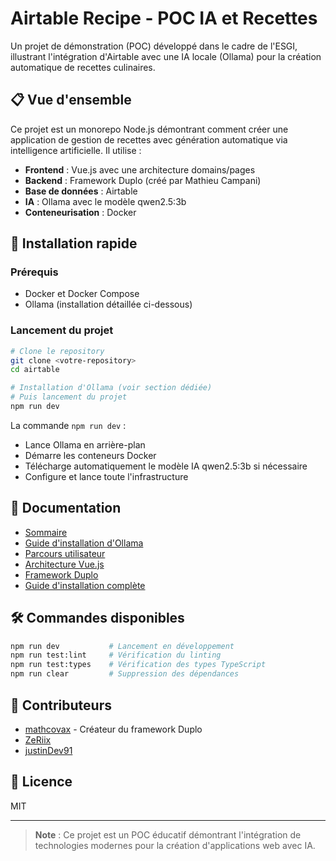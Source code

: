 # Airtable Recipe - POC IA et Recettes

Un projet de démonstration (POC) développé dans le cadre de l'ESGI, illustrant l'intégration d'Airtable avec une IA locale (Ollama) pour la création automatique de recettes culinaires.

## 📋 Vue d'ensemble

Ce projet est un monorepo Node.js démontrant comment créer une application de gestion de recettes avec génération automatique via intelligence artificielle. Il utilise :

- **Frontend** : Vue.js avec une architecture domains/pages
- **Backend** : Framework Duplo (créé par Mathieu Campani)
- **Base de données** : Airtable
- **IA** : Ollama avec le modèle qwen2.5:3b
- **Conteneurisation** : Docker

## 🚀 Installation rapide

### Prérequis
- Docker et Docker Compose
- Ollama (installation détaillée ci-dessous)

### Lancement du projet

```bash
# Clone le repository
git clone <votre-repository>
cd airtable

# Installation d'Ollama (voir section dédiée)
# Puis lancement du projet
npm run dev
```

La commande `npm run dev` :
- Lance Ollama en arrière-plan
- Démarre les conteneurs Docker
- Télécharge automatiquement le modèle IA qwen2.5:3b si nécessaire
- Configure et lance toute l'infrastructure

## 📖 Documentation

- [Sommaire](./docs/README.md)
- [Guide d'installation d'Ollama](./docs/chapters/ollama-install.md)
- [Parcours utilisateur](./docs/chapters/userJourney.md)
- [Architecture Vue.js](./docs/chapters/archi-vue.md)
- [Framework Duplo](./docs/chapters/duplo.md)
- [Guide d'installation complète](./docs/chapters/install.md)

## 🛠️ Commandes disponibles

```bash
npm run dev           # Lancement en développement
npm run test:lint     # Vérification du linting
npm run test:types    # Vérification des types TypeScript
npm run clear         # Suppression des dépendances
```

## 👥 Contributeurs

- [mathcovax](https://github.com/mathcovax) - Créateur du framework Duplo
- [ZeRiix](https://github.com/ZeRiix)
- [justinDev91](https://github.com/justinDev91)

## 📝 Licence

MIT

---

> **Note** : Ce projet est un POC éducatif démontrant l'intégration de technologies modernes pour la création d'applications web avec IA.
